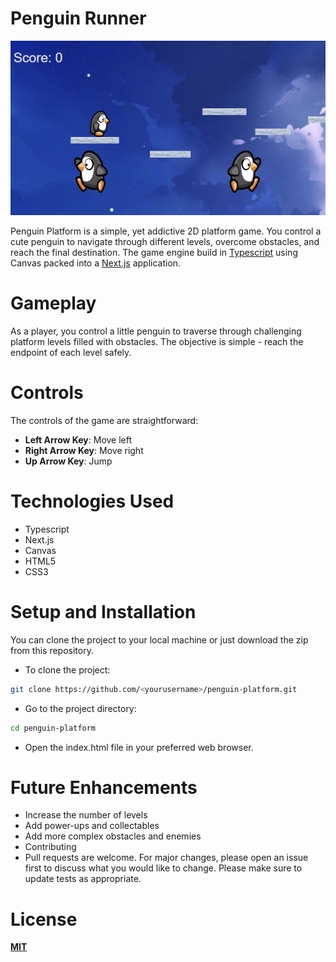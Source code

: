 # Penguin Runner
![Tux, the Linux mascot](./public/screenshot.jpg)


Penguin Platform is a simple, yet addictive 2D platform game. You control a cute penguin to navigate through different levels, overcome obstacles, and reach the final destination.
The game engine build in [Typescript](https://www.typescriptlang.org/) using Canvas packed into a [Next.js](https://nextjs.org/) application.
# Gameplay
As a player, you control a little penguin to traverse through challenging platform levels filled with obstacles. The objective is simple - reach the endpoint of each level safely.

# Controls
The controls of the game are straightforward:

- **Left Arrow Key**: Move left
- **Right Arrow Key**: Move right
- **Up Arrow Key**: Jump

# Technologies Used
- Typescript
- Next.js
- Canvas
- HTML5
- CSS3
# Setup and Installation
You can clone the project to your local machine or just download the zip from this repository.

* To clone the project:
```bash
git clone https://github.com/<yourusername>/penguin-platform.git
```
* Go to the project directory:
```bash
cd penguin-platform
```
* Open the index.html file in your preferred web browser.


# Future Enhancements
- Increase the number of levels
- Add power-ups and collectables
- Add more complex obstacles and enemies
- Contributing
- Pull requests are welcome. For major changes, please open an issue first to discuss what you would like to change. Please make sure to update tests as appropriate.

# License
[**MIT**](https://choosealicense.com/licenses/mit/)


